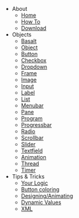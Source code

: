 - About
  - [Home](home)
  - [How To](home/How-To)
  - [Download](home/download)
- Objects
  - [Basalt](objects/Basalt.md)
  - [Object](objects/Object.md)
  - [Button](objects/Button.md)
  - [Checkbox](objects/Checkbox.md)
  - [Dropdown](objects/Dropdown.md)
  - [Frame](objects/Frame.md)
  - [Image](objects/Image.md)
  - [Input](objects/Input.md)
  - [Label](objects/Label.md)
  - [List](objects/List.md)
  - [Menubar](objects/Menubar.md)
  - [Pane](objects/Pane.md)
  - [Program](objects/Program.md)
  - [Progressbar](objects/Progressbar.md)
  - [Radio](objects/Radio.md)
  - [Scrollbar](objects/Scrollbar.md)
  - [Slider](objects/Slider.md)
  - [Textfield](objects/Textfield.md)
  - [Animation](objects/Animation.md)
  - [Thread](objects/Thread.md)
  - [Timer](objects/Timer.md)
- Tips & Tricks
  - [Your Logic](tips/logic.md)
  - [Button coloring](tips/buttonColoring.md)
  - [Designing/Animating](tips/design.md)
  - [Dynamic Values](tips/dynamicvalues.md)
  - [XML](tips/xml.md)
